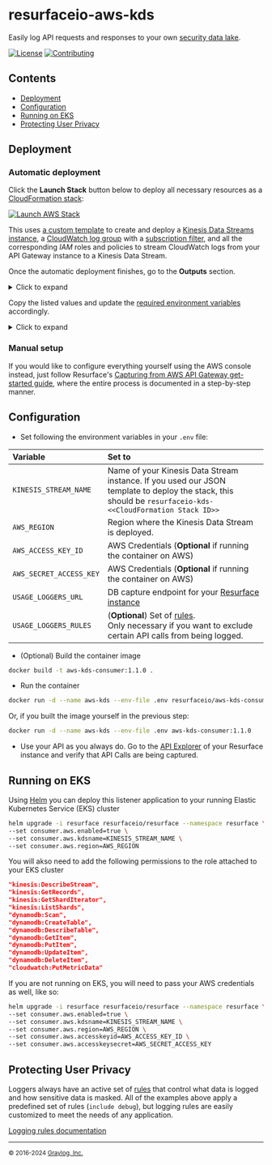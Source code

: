 # resurfaceio-aws-kds
Easily log API requests and responses to your own <a href="https://resurface.io">security data lake</a>.

[![License](https://img.shields.io/github/license/resurfaceio/aws-kds)](https://github.com/resurfaceio/aws-kds/blob/master/LICENSE)
[![Contributing](https://img.shields.io/badge/contributions-welcome-green.svg)](https://github.com/resurfaceio/aws-kds/blob/master/CONTRIBUTING.md)

## Contents

- [Deployment](#deployment)
- [Configuration](#configuration)
- [Running on EKS](#running-on-eks)
- [Protecting User Privacy](#protecting-user-privacy)

## Deployment

### Automatic deployment
Click the **Launch Stack** button below to deploy all necessary resources as a [CloudFormation stack](https://docs.aws.amazon.com/AWSCloudFormation/latest/UserGuide/stacks.html):

[![Launch AWS Stack](https://s3.amazonaws.com/cloudformation-examples/cloudformation-launch-stack.png)](https://console.aws.amazon.com/cloudformation/home#/stacks/create/review?stackName=resurface-api-gateway&templateURL=https%3A%2F%2Fresurfacetemplates.s3.us-west-2.amazonaws.com%2Flogger-kinesis-stack.json)

This uses [a custom template](https://github.com/resurfaceio/iac-templates/blob/master/aws/logger-kinesis-stack.json) to create and deploy a [Kinesis Data Streams instance](https://docs.aws.amazon.com/streams/latest/dev/introduction.html), a [CloudWatch log group](https://docs.aws.amazon.com/AmazonCloudWatch/latest/logs/Working-with-log-groups-and-streams.html) with a [subscription filter](https://docs.aws.amazon.com/AmazonCloudWatch/latest/logs/SubscriptionFilters.html), and all the corresponding _IAM_ roles and policies to stream CloudWatch logs from your API Gateway instance to a Kinesis Data Stream.

Once the automatic deployment finishes, go to the **Outputs** section.
<details>
  <summary> Click to expand</summary>
  
  ![image](https://user-images.githubusercontent.com/7117255/172840506-63846434-9395-41e4-9534-b92161486b6b.png)
</details>

Copy the listed values and update the [required environment variables](#logging-from-aws-kinesis) accordingly.
<details>
  <summary>Click to expand</summary>
  
  ![image](https://user-images.githubusercontent.com/7117255/172839889-7c6859c9-ff63-46ab-ac48-768695b4ef00.png)
</details>

### Manual setup

If you would like to configure everything yourself using the AWS console instead, just follow Resurface's [Capturing from AWS API Gateway get-started guide](https://resurface.io/aws-get-started#manual-setup), where the entire process is documented in a step-by-step manner.

## Configuration

- Set following the environment variables in your `.env` file:

| Variable | Set to |
|:---------|:-------|
|`KINESIS_STREAM_NAME`|Name of your Kinesis Data Stream instance. If you used our JSON template to deploy the stack, this should be `resurfaceio-kds-<<CloudFormation Stack ID>>`|
|`AWS_REGION`|Region where the Kinesis Data Stream is deployed.|
|`AWS_ACCESS_KEY_ID`|AWS Credentials (**Optional** if running the container on AWS)|
|`AWS_SECRET_ACCESS_KEY`|AWS Credentials (**Optional** if running the container on AWS)|
|`USAGE_LOGGERS_URL`|DB capture endpoint for your [Resurface instance](https://resurface.io/installation)|
|`USAGE_LOGGERS_RULES`|(**Optional**) Set of [rules](#protecting-user-privacy).<br />Only necessary if you want to exclude certain API calls from being logged.|

- (Optional) Build the container image

```bash
docker build -t aws-kds-consumer:1.1.0 .
```

- Run the container

```bash
docker run -d --name aws-kds --env-file .env resurfaceio/aws-kds-consumer:1.1.0
```

Or, if you built the image yourself in the previous step:

```bash
docker run -d --name aws-kds --env-file .env aws-kds-consumer:1.1.0
```

- Use your API as you always do. Go to the [API Explorer](https://resurface.io/docs#api-explorer) of your Resurface instance and verify that API Calls are being captured.

## Running on EKS

Using [Helm](https://helm.sh/) you can deploy this listener application to your running Elastic Kubernetes Service (EKS) cluster

```bash
helm upgrade -i resurface resurfaceio/resurface --namespace resurface \
--set consumer.aws.enabled=true \
--set consumer.aws.kdsname=KINESIS_STREAM_NAME \
--set consumer.aws.region=AWS_REGION
```

You will akso need to add the following permissions to the role attached to your EKS cluster

```json
"kinesis:DescribeStream",
"kinesis:GetRecords",
"kinesis:GetShardIterator",
"kinesis:ListShards",
"dynamodb:Scan",
"dynamodb:CreateTable",
"dynamodb:DescribeTable",
"dynamodb:GetItem",
"dynamodb:PutItem",
"dynamodb:UpdateItem",
"dynamodb:DeleteItem",
"cloudwatch:PutMetricData"
```

If you are not running on EKS, you will need to pass your AWS credentials as well, like so:

```bash
helm upgrade -i resurface resurfaceio/resurface --namespace resurface \
--set consumer.aws.enabled=true \
--set consumer.aws.kdsname=KINESIS_STREAM_NAME \
--set consumer.aws.region=AWS_REGION \
--set consumer.aws.accesskeyid=AWS_ACCESS_KEY_ID \
--set consumer.aws.accesskeysecret=AWS_SECRET_ACCESS_KEY
```

## Protecting User Privacy

Loggers always have an active set of <a href="https://resurface.io/rules.html">rules</a> that control what data is logged
and how sensitive data is masked. All of the examples above apply a predefined set of rules (`include debug`),
but logging rules are easily customized to meet the needs of any application.

<a href="https://resurface.io/rules.html">Logging rules documentation</a>

---
<small>&copy; 2016-2024 <a href="https://resurface.io">Graylog, Inc.</a></small>
